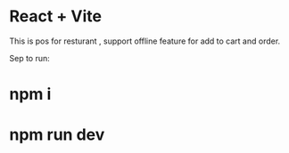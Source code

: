 # React + Vite

This is pos for resturant , support offline feature for add to cart and order.

Sep to run:
# npm i
# npm run dev
